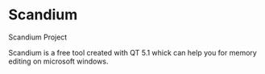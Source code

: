 Scandium
========

Scandium Project

Scandium is a free tool created with QT 5.1 whick can help you for memory editing on microsoft windows.

